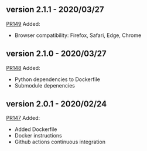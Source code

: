 ## version 2.1.1 - 2020/03/27
[PR149](https://github.com/matsengrp/olmsted/pull/149) Added:
* Browser compatibility: Firefox, Safari, Edge, Chrome

## version 2.1.0 - 2020/03/27
[PR148](https://github.com/matsengrp/olmsted/pull/148) Added:
* Python dependencies to Dockerfile
* Submodule depenencies

## version 2.0.1 - 2020/02/24

[PR147](https://github.com/matsengrp/olmsted/pull/147) Added:
* Added Dockerfile
* Docker instructions
* Github actions continuous integration
